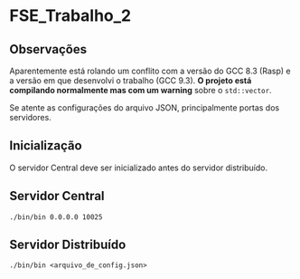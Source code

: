 # FSE_Trabalho_2

## Observações

Aparentemente está rolando um conflito com a versão do GCC 8.3 (Rasp) e a versão em que desenvolvi o trabalho (GCC 9.3). **O projeto está compilando normalmente mas com um warning** sobre o `std::vector`.

Se atente as configurações do arquivo JSON, principalmente portas dos servidores.

## Inicialização

O servidor Central deve ser inicializado antes do servidor distribuído.

## Servidor Central

`./bin/bin 0.0.0.0 10025`

## Servidor Distribuído

`./bin/bin <arquivo_de_config.json>`
